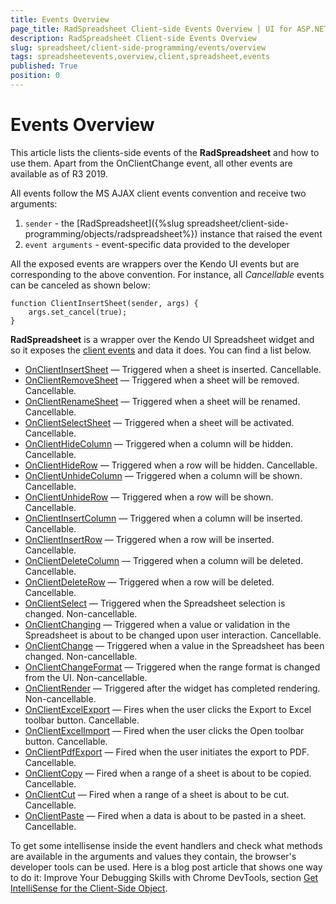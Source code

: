 ```yaml
---
title: Events Overview
page_title: RadSpreadsheet Client-side Events Overview | UI for ASP.NET AJAX Documentation
description: RadSpreadsheet Client-side Events Overview
slug: spreadsheet/client-side-programming/events/overview
tags: spreadsheetevents,overview,client,spreadsheet,events
published: True
position: 0
---
```


# Events Overview

This article lists the clients-side events of the **RadSpreadsheet** and how to use them. Apart from the OnClientChange event, all other events are available as of R3 2019.

All events follow the MS AJAX client events convention and receive two arguments:

1. `sender` - the [RadSpreadsheet]({%slug spreadsheet/client-side-programming/objects/radspreadsheet%}) instance that raised the event
1. `event arguments` - event-specific data provided to the developer

All the exposed events are wrappers over the Kendo UI events but are corresponding to the above convention. For instance, all *Cancellable* events can be canceled as shown below:

````JS
function ClientInsertSheet(sender, args) {
    args.set_cancel(true);
}
````
 
**RadSpreadsheet** is a wrapper over the Kendo UI Spreadsheet widget and so it exposes the [client events](https://docs.telerik.com/kendo-ui/api/javascript/ui/spreadsheet#events) and data it does. You can find a list below.

* [OnClientInsertSheet](https://docs.telerik.com/kendo-ui/api/javascript/ui/spreadsheet/events/insertsheet) — Triggered when a sheet is inserted. Cancellable.
* [OnClientRemoveSheet](https://docs.telerik.com/kendo-ui/api/javascript/ui/spreadsheet/events/removeSheet) — Triggered when a sheet will be removed. Cancellable.
* [OnClientRenameSheet](https://docs.telerik.com/kendo-ui/api/javascript/ui/spreadsheet/events/renameSheet) — Triggered when a sheet will be renamed. Cancellable.
* [OnClientSelectSheet](https://docs.telerik.com/kendo-ui/api/javascript/ui/spreadsheet/events/selectsheet) — Triggered when a sheet will be activated. Cancellable.
* [OnClientHideColumn](https://docs.telerik.com/kendo-ui/api/javascript/ui/spreadsheet/events/hidecolumn) — Triggered when a column will be hidden. Cancellable.
* [OnClientHideRow](https://docs.telerik.com/kendo-ui/api/javascript/ui/spreadsheet/events/hiderow) — Triggered when a row will be hidden. Cancellable.
* [OnClientUnhideColumn](https://docs.telerik.com/kendo-ui/api/javascript/ui/spreadsheet/events/unhidecolumn) — Triggered when a column will be shown. Cancellable.
* [OnClientUnhideRow](https://docs.telerik.com/kendo-ui/api/javascript/ui/spreadsheet/events/unhiderow) — Triggered when a row will be shown. Cancellable.
* [OnClientInsertColumn](https://docs.telerik.com/kendo-ui/api/javascript/ui/spreadsheet/events/insertcolumn) — Triggered when a column will be inserted. Cancellable.
* [OnClientInsertRow](https://docs.telerik.com/kendo-ui/api/javascript/ui/spreadsheet/events/insertrow) — Triggered when a row will be inserted. Cancellable.
* [OnClientDeleteColumn](https://docs.telerik.com/kendo-ui/api/javascript/ui/spreadsheet/events/deletecolumn) — Triggered when a column will be deleted. Cancellable.
* [OnClientDeleteRow](https://docs.telerik.com/kendo-ui/api/javascript/ui/spreadsheet/events/deleterow) — Triggered when a row will be deleted. Cancellable.
* [OnClientSelect](https://docs.telerik.com/kendo-ui/api/javascript/ui/spreadsheet/events/select) — Triggered when the Spreadsheet selection is changed. Non-cancellable.
* [OnClientChanging](https://docs.telerik.com/kendo-ui/api/javascript/ui/spreadsheet/events/changing) — Triggered when a value or validation in the Spreadsheet is about to be changed upon user interaction. Cancellable.
* [OnClientChange](https://docs.telerik.com/kendo-ui/api/javascript/ui/spreadsheet/events/change) — Triggered when a value in the Spreadsheet has been changed. Non-cancellable.
* [OnClientChangeFormat](https://docs.telerik.com/kendo-ui/api/javascript/ui/spreadsheet/events/changeformat) — Triggered when the range format is changed from the UI. Non-cancellable.
* [OnClientRender](https://docs.telerik.com/kendo-ui/api/javascript/ui/spreadsheet/events/render) — Triggered after the widget has completed rendering. Non-cancellable.
* [OnClientExcelExport](https://docs.telerik.com/kendo-ui/api/javascript/ui/spreadsheet/events/excelexport) — Fires when the user clicks the Export to Excel toolbar button. Cancellable.
* [OnClientExcelImport](https://docs.telerik.com/kendo-ui/api/javascript/ui/spreadsheet/events/excelimport) — Fired when the user clicks the Open toolbar button. Cancellable.
* [OnClientPdfExport](https://docs.telerik.com/kendo-ui/api/javascript/ui/spreadsheet/events/pdfexport) — Fired when the user initiates the export to PDF. Cancellable.
* [OnClientCopy](https://docs.telerik.com/kendo-ui/api/javascript/ui/spreadsheet/events/copy) — Fired when a range of a sheet is about to be copied. Cancellable.
* [OnClientCut](https://docs.telerik.com/kendo-ui/api/javascript/ui/spreadsheet/events/cut) — Fired when a range of a sheet is about to be cut. Cancellable.
* [OnClientPaste](https://docs.telerik.com/kendo-ui/api/javascript/ui/spreadsheet/events/paste) — Fired when a data is about to be pasted in a sheet. Cancellable.

To get some intellisense inside the event handlers and check what methods are available in the arguments and values they contain, the browser's developer tools can be used. Here is a blog post article that shows one way to do it: Improve Your Debugging Skills with Chrome DevTools, section [Get IntelliSense for the Client-Side Object](https://www.telerik.com/blogs/improve-your-debugging-skills-with-chrome-devtools#get-intellisense-for-the-client-side-object).

